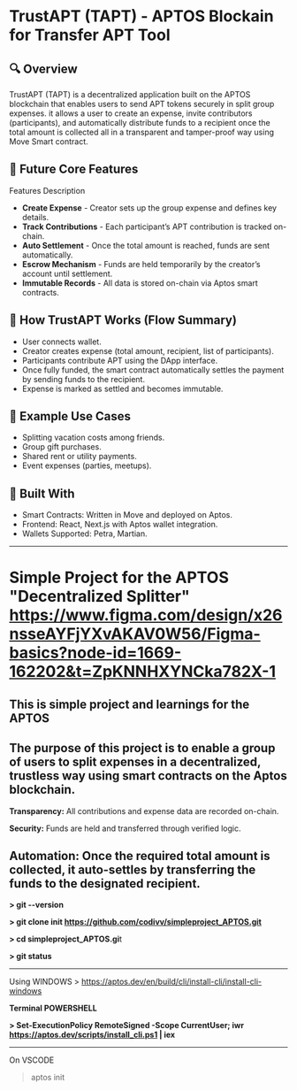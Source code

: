 # **TrustAPT (TAPT) - APTOS Blockain for Transfer APT Tool**

## **🔍 Overview**
TrustAPT (TAPT) is a decentralized application built on the APTOS blockchain that enables users to send APT tokens securely in split group expenses.
it allows a user to create an expense, invite contributors (participants), and automatically distribute funds to a recipient once the total amount is collected all in a transparent and tamper-proof way using Move Smart contract.

## 🔗 Future Core Features

Features Description
*	**Create Expense**			-	Creator sets up the group expense and defines key details.
*	**Track Contributions**	-	Each participant’s APT contribution is tracked on-chain.
*	**Auto Settlement**			-	Once the total amount is reached, funds are sent automatically.
*	**Escrow Mechanism**		-	Funds are held temporarily by the creator’s account until settlement.
*	**Immutable Records**		-	All data is stored on-chain via Aptos smart contracts.

## 🔐 How TrustAPT Works (Flow Summary)
- User connects wallet.
- Creator creates expense (total amount, recipient, list of participants).
- Participants contribute APT using the DApp interface.
- Once fully funded, the smart contract automatically settles the payment by sending funds to the recipient.
- Expense is marked as settled and becomes immutable.
  
## 📌 Example Use Cases
- Splitting vacation costs among friends.
- Group gift purchases.
- Shared rent or utility payments.
- Event expenses (parties, meetups).

## 🧠 Built With
- Smart Contracts: Written in Move and deployed on Aptos.
- Frontend: React, Next.js with Aptos wallet integration.
- Wallets Supported: Petra, Martian.
-----------------------------------------------------------------------------------------------------------------------------------------------------------------
  
# Simple Project for the APTOS "Decentralized Splitter" https://www.figma.com/design/x26nsseAYFjYXvAKAV0W56/Figma-basics?node-id=1669-162202&t=ZpKNNHXYNCka782X-1
This is simple project and learnings for the APTOS 
-----------------------------------------------------------------------------------------------------------------------------------------------------------------
**The purpose of this project is to enable a group of users to split expenses in a decentralized, trustless way using smart contracts on the Aptos blockchain.**
-----------------------------------------------------------------------------------------------------------------------------------------------------------------
**Transparency:** All contributions and expense data are recorded on-chain.

**Security:** Funds are held and transferred through verified logic.

**Automation:** Once the required total amount is collected, it auto-settles by transferring the funds to the designated recipient.
-----------------------------------------------------------------------------------------------------------------------------------------------------------------

**> git --version**

**> git clone init https://github.com/codivv/simpleproject_APTOS.git**

**> cd simpleproject_APTOS.gi**t

**> git status**

-----------------------------------------------------------------------------------------------------------------------------------------------------------------
Using WINDOWS > https://aptos.dev/en/build/cli/install-cli/install-cli-windows

**Terminal POWERSHELL**

**> Set-ExecutionPolicy RemoteSigned -Scope CurrentUser; iwr https://aptos.dev/scripts/install_cli.ps1 | iex**

-----------------------------------------------------------------------------------------------------------------------------------------------------------------
On VSCODE

> aptos init 


